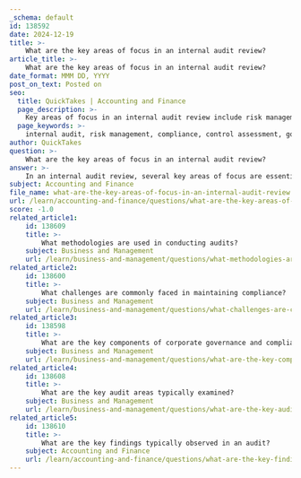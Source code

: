 ```yaml
---
_schema: default
id: 138592
date: 2024-12-19
title: >-
    What are the key areas of focus in an internal audit review?
article_title: >-
    What are the key areas of focus in an internal audit review?
date_format: MMM DD, YYYY
post_on_text: Posted on
seo:
  title: QuickTakes | Accounting and Finance
  page_description: >-
    Key areas of focus in an internal audit review include risk management, compliance, control assessment, governance, audit process, findings, action items, ethics, professionalism, and technology utilization.
  page_keywords: >-
    internal audit, risk management, compliance, control assessment, governance, audit process, findings, action items, ethics, professionalism, technology utilization, corporate governance
author: QuickTakes
question: >-
    What are the key areas of focus in an internal audit review?
answer: >-
    In an internal audit review, several key areas of focus are essential to ensure the effectiveness and efficiency of the audit process. These areas include:\n\n1. **Risk Management**: Internal audits should assess the organization's risk management processes to ensure they are robust and effective. This includes identifying emerging risks, particularly in technology, regulatory changes, and operational risks.\n\n2. **Compliance**: Auditors must evaluate compliance with applicable laws, regulations, and internal policies. This is crucial for maintaining corporate governance and ensuring that the organization adheres to legal and ethical standards.\n\n3. **Control Assessment**: A significant focus is placed on evaluating the effectiveness of internal controls. This involves reviewing processes to ensure they are designed to mitigate risks and achieve organizational objectives.\n\n4. **Governance**: Internal audit plays a vital role in corporate governance by providing objective assurance on the effectiveness and efficiency of governance processes. This includes assessing the governance framework and structure within the organization.\n\n5. **Audit Process Overview**: The internal audit process should be well-defined, including scoping, fieldwork, and reporting. Auditors need to establish clear expectations with auditees regarding the purpose and scope of the audit.\n\n6. **Findings and Observations**: Documenting findings and observations is critical. Auditors should provide insights into areas of improvement and highlight any significant issues that need to be addressed.\n\n7. **Action Items and Next Steps**: Following the audit, it is important to outline actionable recommendations and next steps for management to address identified issues. This ensures that the audit leads to tangible improvements.\n\n8. **Ethics and Professionalism**: Maintaining high ethical standards and professionalism is essential in the internal audit function. This includes adhering to the International Professional Practices Framework (IPPF) and ensuring that auditors act with integrity.\n\n9. **Technology Utilization**: With the rise of digital transformation, internal audits should also review the utilization of technology, including AI, to address risks related to data integrity and security.\n\nBy focusing on these areas, internal audits can provide valuable insights and contribute to the overall governance and risk management framework of the organization.
subject: Accounting and Finance
file_name: what-are-the-key-areas-of-focus-in-an-internal-audit-review.md
url: /learn/accounting-and-finance/questions/what-are-the-key-areas-of-focus-in-an-internal-audit-review
score: -1.0
related_article1:
    id: 138609
    title: >-
        What methodologies are used in conducting audits?
    subject: Business and Management
    url: /learn/business-and-management/questions/what-methodologies-are-used-in-conducting-audits
related_article2:
    id: 138600
    title: >-
        What challenges are commonly faced in maintaining compliance?
    subject: Business and Management
    url: /learn/business-and-management/questions/what-challenges-are-commonly-faced-in-maintaining-compliance
related_article3:
    id: 138598
    title: >-
        What are the key components of corporate governance and compliance?
    subject: Business and Management
    url: /learn/business-and-management/questions/what-are-the-key-components-of-corporate-governance-and-compliance
related_article4:
    id: 138608
    title: >-
        What are the key audit areas typically examined?
    subject: Business and Management
    url: /learn/business-and-management/questions/what-are-the-key-audit-areas-typically-examined
related_article5:
    id: 138610
    title: >-
        What are the key findings typically observed in an audit?
    subject: Accounting and Finance
    url: /learn/accounting-and-finance/questions/what-are-the-key-findings-typically-observed-in-an-audit
---
```


&nbsp;
